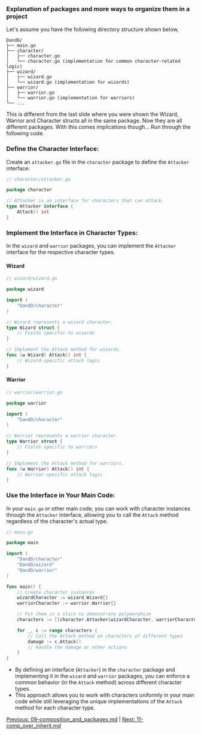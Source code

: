 ### Explanation of packages and more ways to organize them in a project

Let's assume you have the following directory structure shown below, 

```
DandD/
├── main.go
├── character/
│   ├── character.go
│   └── character.go (implementation for common character-related logic)
├── wizard/
│   ├── wizard.go
│   └── wizard.go (implementation for wizards)
├── warrior/
│   ├── warrior.go
│   └── warrior.go (implementation for warriors)
└── ...
```

This is different from the last slide where you were shown the Wizard, Warrior and Character structs all in the same package. Now they are all different packages. With this comes implications though... Run through the following code. 

### Define the Character Interface:

Create an `attacker.go` file in the `character` package to define the `Attacker` interface:

```go
// character/attacker.go

package character

// Attacker is an interface for characters that can attack.
type Attacker interface {
    Attack() int
}
```

### Implement the Interface in Character Types:

In the `wizard` and `warrior` packages, you can implement the `Attacker` interface for the respective character types.

#### Wizard

```go
// wizard/wizard.go

package wizard

import (
    "DandD/character"
)

// Wizard represents a wizard character.
type Wizard struct {
    // Fields specific to wizards
}

// Implement the Attack method for wizards.
func (w Wizard) Attack() int {
    // Wizard-specific attack logic
}
```

#### Warrior

```go
// warrior/warrior.go

package warrior

import (
    "DandD/character"
)

// Warrior represents a warrior character.
type Warrior struct {
    // Fields specific to warriors
}

// Implement the Attack method for warriors.
func (w Warrior) Attack() int {
    // Warrior-specific attack logic
}
```

### Use the Interface in Your Main Code:

In your `main.go` or other main code, you can work with character instances through the `Attacker` interface, allowing you to call the `Attack` method regardless of the character's actual type.

```go
// main.go

package main

import (
    "DandD/character"
    "DandD/wizard"
    "DandD/warrior"
)

func main() {
    // Create character instances
    wizardCharacter := wizard.Wizard{}
    warriorCharacter := warrior.Warrior{}

    // Put them in a slice to demonstrate polymorphism
    characters := []character.Attacker{wizardCharacter, warriorCharacter}

    for _, c := range characters {
        // Call the Attack method on characters of different types
        damage := c.Attack()
        // Handle the damage or other actions
    }
}
```

- By defining an interface (`Attacker`) in the `character` package and implementing it in the `wizard` and `warrior` packages, you can enforce a common behavior (in the `Attack` method) across different character types. 
- This approach allows you to work with characters uniformly in your main code while still leveraging the unique implementations of the `Attack` method for each character type.

[Previous: 09-composition_and_packages.md](09-composition_and_packages.md) | [Next: 11-comp_over_inherit.md](11-comp_over_inherit.md)
